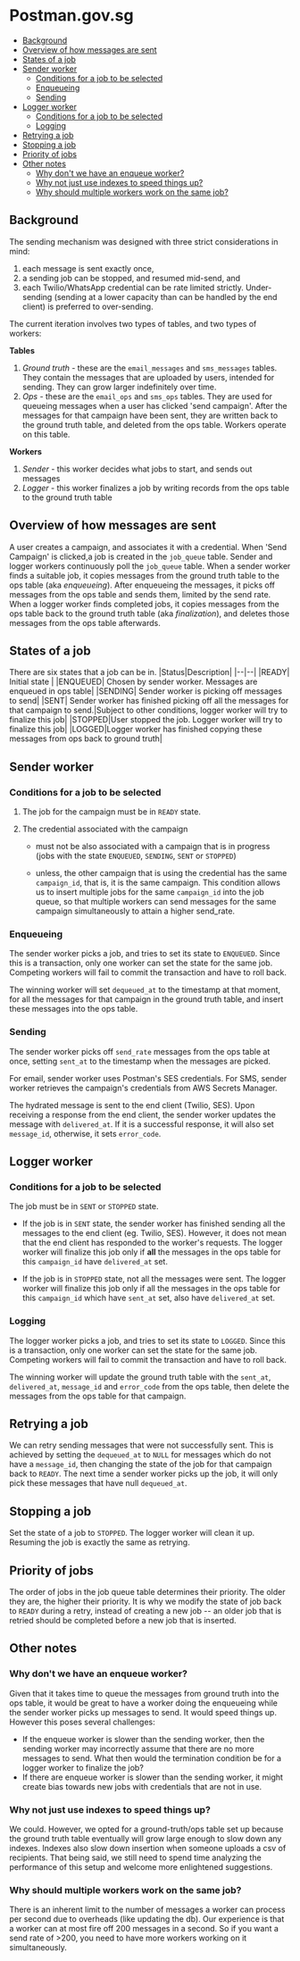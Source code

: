 # Postman.gov.sg

  * [Background](#background)
  * [Overview of how messages are sent](#overview-of-how-messages-are-sent)
  * [States of a job](#states-of-a-job)
  * [Sender worker](#sender-worker)
    + [Conditions for a job to be selected](#conditions-for-a-job-to-be-selected)
    + [Enqueueing](#enqueueing)
    + [Sending](#sending)
  * [Logger worker](#logger-worker)
    + [Conditions for a job to be selected](#conditions-for-a-job-to-be-selected-1)
    + [Logging](#logging)
  * [Retrying a job](#retrying-a-job)
  * [Stopping a job](#stopping-a-job)
  * [Priority of jobs](#priority-of-jobs)
  * [Other notes](#other-notes)
    + [Why don't we have an enqueue worker?](#why-dont-we-have-an-enqueue-worker)
    + [Why not just use indexes to speed things up?](#why-not-just-use-indexes-to-speed-things-up)
    + [Why should multiple workers work on the same job?](#why-should-multiple-workers-work-on-the-same-job)

## Background
The sending mechanism was designed with three strict considerations in mind: 
1) each message is sent exactly once, 
2) a sending job can be stopped, and resumed mid-send, and 
3) each Twilio/WhatsApp credential can be rate limited strictly. Under-sending (sending at a lower capacity than can be handled by the end client) is preferred to over-sending.


The current iteration involves two types of tables, and two types of workers:

**Tables**
1) *Ground truth* - these are the `email_messages` and `sms_messages` tables. They contain the messages that are uploaded by users, intended for sending. They can grow larger indefinitely over time.
2) *Ops* - these are the `email_ops` and `sms_ops` tables. They are used for queueing messages when a user has clicked 'send campaign'. After the messages for that campaign have been sent, they are written back to the ground truth table, and deleted from the ops table.  Workers operate on this table.

**Workers**
1) *Sender* - this worker decides what jobs to start, and sends out messages
2) *Logger* - this worker finalizes a job by writing records from the ops table to the ground truth table

## Overview of how messages are sent
A user creates a campaign, and associates it with a credential. When 'Send Campaign' is clicked,a job is created in the `job_queue` table. Sender and logger workers continuously poll the `job_queue` table. When a sender worker finds a suitable job, it copies messages from the ground truth table to the ops table (aka *enqueueing*). After enqueueing the messages, it picks off messages from the ops table and sends them, limited by the send rate.  When a logger worker finds completed jobs, it copies messages from the ops table back to the ground truth table (aka *finalization*), and deletes those messages from the ops table afterwards. 


## States of a job
There are six states that a job can be in.
|Status|Description|
|--|--|
|READY| Initial state |
|ENQUEUED| Chosen by sender worker. Messages are enqueued in ops table|
|SENDING| Sender worker is picking off messages to send|
|SENT| Sender worker has finished picking off all the messages for that campaign to send.|Subject to other conditions, logger worker will try to finalize this job|
|STOPPED|User stopped the job. Logger worker will try to finalize this job|
|LOGGED|Logger worker has finished copying these messages from ops back to ground truth|

## Sender worker

### Conditions for a job to be selected

1) The job for the campaign must be in `READY` state.

2) The credential associated with the campaign
    - must not be also associated with a campaign that is in progress (jobs with the state `ENQUEUED`, `SENDING`, `SENT` or `STOPPED`)

    - unless, the other campaign that is using the credential has the same `campaign_id`, that is, it is the same campaign. This condition allows us to insert multiple jobs for the same `campaign_id` into the job queue, so that multiple workers can send messages for the same campaign simultaneously to attain a higher send_rate.

### Enqueueing

The sender worker picks a job, and tries to set its state to `ENQUEUED`. Since this is a transaction, only one worker can set the state for the same job. Competing workers will fail to commit the transaction and have to roll back.

The winning worker will set `dequeued_at` to the timestamp at that moment, for all the messages for that campaign in the ground truth table, and insert these messages into the ops table.

### Sending

The sender worker picks off `send_rate` messages from the ops table at once, setting `sent_at` to the timestamp when the messages are picked.

For email, sender worker uses Postman's SES credentials. For SMS, sender worker retrieves the campaign's credentials from AWS Secrets Manager.

The hydrated message is sent to the end client (Twilio, SES). Upon receiving a response from the end client, the sender worker updates the message with `delivered_at`. If it is a successful response, it will also set `message_id`, otherwise, it sets `error_code`.

## Logger worker

### Conditions for a job to be selected

The job must be in `SENT` or `STOPPED` state.

- If the job is in `SENT` state, the sender worker has finished sending all the messages to the end client (eg. Twilio, SES). However, it does not mean that the end client has responded to the worker's requests. The logger worker will finalize this job only if **all** the messages in the ops table for this `campaign_id` have `delivered_at` set. 

- If the job is in `STOPPED` state, not all the messages were sent. The logger worker will finalize this job only if all the messages in the ops table for this `campaign_id` which have `sent_at` set, also have `delivered_at` set. 

### Logging

The logger worker picks a job, and tries to set its state to `LOGGED`. Since this is a transaction, only one worker can set the state for the same job. Competing workers will fail to commit the transaction and have to roll back.

The winning worker will update the ground truth table with the `sent_at`, `delivered_at`, `message_id` and `error_code` from the ops table, then delete the messages from the ops table for that campaign. 

## Retrying a job
We can retry sending messages that were not successfully sent. This is achieved by setting the `dequeued_at` to `NULL` for messages which do not have a `message_id`, then changing the state of the job for that campaign back to `READY`. The next time a sender worker picks up the job, it will only pick these messages that have null `dequeued_at`.

## Stopping a job
Set the state of a job to `STOPPED`. The logger worker will clean it up. Resuming the job is exactly the same as retrying. 

## Priority of jobs
The order of jobs in the job queue table determines their priority. The older they are, the higher their priority. It is why we modify the state of job back to `READY` during a retry, instead of creating a new job -- an older job that is retried should be completed before a new job that is inserted. 

## Other notes

### Why don't we have an enqueue worker? 
Given that it takes time to queue the messages from ground truth into the ops table, it would be great to have a worker doing the enqueueing while the sender worker picks up messages to send. It would speed things up. However this poses several challenges:

- If the enqueue worker is slower than the sending worker, then the sending worker may incorrectly assume that there are no more messages to send. What then would the termination condition be for a logger worker to finalize the job?
- If there are enqueue worker is slower than the sending worker, it might create bias towards new jobs with credentials that are not in use. 

### Why not just use indexes to speed things up?
We could. However, we opted for a ground-truth/ops table set up because the ground truth table eventually will grow large enough to slow down any indexes. Indexes also slow down insertion when someone uploads a csv of recipients. That being said, we still need to spend time analyzing the performance of this setup and welcome more enlightened suggestions. 

### Why should multiple workers work on the same job?
There is an inherent limit to the number of messages a worker can process per second due to overheads (like updating the db). Our experience is that a worker can at most fire off 200 messages in a second. So if you want a send rate of >200, you need to have more workers working on it simultaneously.
